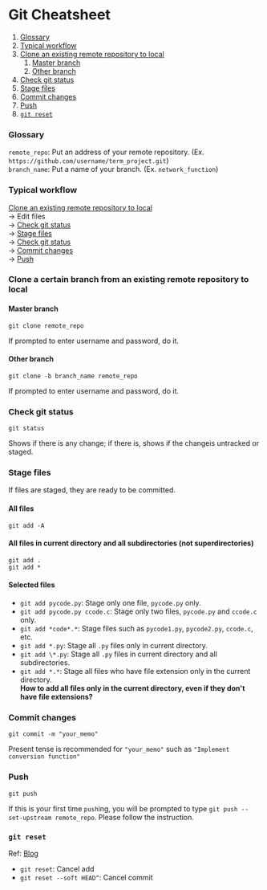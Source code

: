 # Git Cheatsheet
1. [Glossary](#glossary)
1. [Typical workflow](#typical_workflow)
1. [Clone an existing remote repository to local](#clone-an-existing-remote-repository-to-local)
	1. [Master branch](#master-branch)
	1. [Other branch](#other-branch)
1. [Check git status](#check-git-status)
1. [Stage files](#stage-files)
1. [Commit changes](#commit-changes)
1. [Push](#push)
1. [`git reset`](#git-reset)

### Glossary
`remote_repo`: Put an address of your remote repository. (Ex. `https://github.com/username/term_project.git`)  
`branch_name`: Put a name of your branch. (Ex. `network_function`)  

### Typical workflow
[Clone an existing remote repository to local](#clone-an-existing-remote-repository-to-local)  
→ Edit files  
→ [Check git status](#check-git-status)  
→ [Stage files](#stage-files)  
→ [Check git status](#check-git-status)  
→ [Commit changes](#commit-changes)  
→ [Push](#push)

### Clone a certain branch from an existing remote repository to local
#### Master branch
```
git clone remote_repo
```
If prompted to enter username and password, do it.
#### Other branch
```
git clone -b branch_name remote_repo
```
If prompted to enter username and password, do it.

### Check git status
```
git status
```
Shows if there is any change; if there is, shows if the changeis untracked or staged.

### Stage files
If files are staged, they are ready to be committed.
#### All files
```
git add -A
```
#### All files in current directory and all subdirectories (not superdirectories)
```
git add .
git add *
```
#### Selected files
- `git add pycode.py`: Stage only one file, `pycode.py` only.  
- `git add pycode.py ccode.c`: Stage only two files, `pycode.py` and `ccode.c` only.  
- `git add *code*.*`: Stage files such as `pycode1.py`, `pycode2.py`, `ccode.c`, etc.
- `git add *.py`: Stage all `.py` files only in current directory.  
- `git add \*.py`: Stage all `.py` files in current directory and all subdirectories.   
- `git add *.*`: Stage all files who have file extension only in the current directory.  
**How to add all files only in the current directory, even if they don't have file extensions?**  

### Commit changes
```
git commit -m "your_memo"
```
Present tense is recommended for `"your_memo"` such as `"Implement conversion function"`

### Push
```
git push
```
If this is your first time `push`ing, you will be prompted to type `git push --set-upstream remote_repo`. Please follow the instruction.

### `git reset`
Ref: [Blog](https://gmlwjd9405.github.io/2018/05/25/git-add-cancle.html)
- `git reset`: Cancel add
- `git reset --soft HEAD^`: Cancel commit
